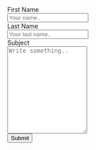 <html>
<head>
  <link rel="stylesheet" href="styles.css">
</head>
<body>
<div class="container">
  <form action="action_page.php">
    <div class="row">
      <div class="col-25">
        <label for="fname">First Name</label>
      </div>
      <div class="col-75">
        <input type="text" id="fname" name="firstname" placeholder="Your name..">
      </div>
    </div>
    <div class="row">
      <div class="col-25">
        <label for="lname">Last Name</label>
      </div>
      <div class="col-75">
        <input type="text" id="lname" name="lastname" placeholder="Your last name..">
      </div>
    </div>
    <div class="row">
      <div class="col-25">
        <label for="subject">Subject</label>
      </div>
      <div class="col-100">
        <textarea id="subject" name="subject" placeholder="Write something.." style="height:200px"></textarea>
      </div>
    </div>
    <div class="row">
      <input type="submit" value="Submit">
    </div>
  </form>
</div>
  </body>
  </html>
